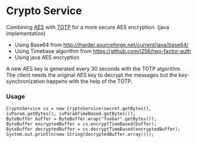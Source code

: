 # Crypto Service

Combining [AES](https://en.wikipedia.org/wiki/Advanced_Encryption_Standard) with [TOTP](https://en.wikipedia.org/wiki/Time-based_One-time_Password_Algorithm) 
for a more secure AES encryption. (java implementation)

* Using Base64 from http://iharder.sourceforge.net/current/java/base64/ 
* Using Timebase algorithm from https://github.com/j256/two-factor-auth 
* Using java AES encryption

A new AES key is generated every 30 seconds with the TOTP algorithm.
The client needs the original AES key to decrypt the messages but the key-synchronization happens with the help of the TOTP.

### Usage

  ```
 CryptoService cs = new CryptoService(secret.getBytes(), ivParam.getBytes(), ivParamTimeBased.getBytes());
 ByteBuffer buffer = ByteBuffer.wrap("foobar".getBytes());
 ByteBuffer encryptedBuffer = cs.encryptTimeBased(buffer);
 ByteBuffer decryptedBuffer = cs.decryptTimeBased(encryptedBuffer);
 System.out.println(new String(decryptedBuffer.array())); 
 ```
